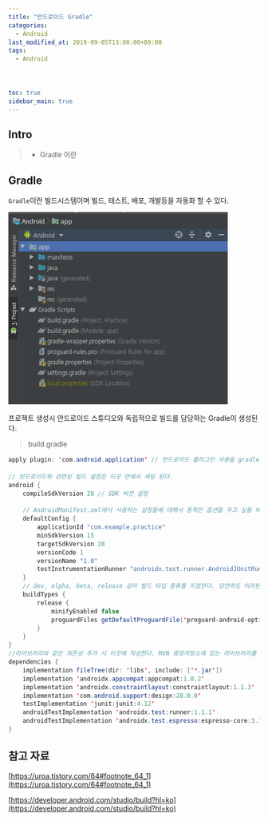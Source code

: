 ```yaml
---
title: "안드로이드 Gradle"
categories: 
  - Android
last_modified_at: 2019-09-05T13:00:00+09:00
tags: 
  - Android



toc: true
sidebar_main: true
---
```


## Intro

> - Gradle 이란


## Gradle

`Gradle`이란 빌드시스템이며 빌드, 테스트, 배포, 개발등을 자동화 할 수 있다.

![1](https://github.com/lesslate/lesslate.github.io/blob/master/assets/img/Android/gradle.png?raw=true)

프로젝트 생성시 안드로이드 스튜디오와 독립적으로 빌드를 담당하는 Gradle이 생성된다.

> build.gradle

```java
apply plugin: 'com.android.application' // 안드로이드 플러그인 사용을 gradle에 적용하는 것이다.  이 옵션은 top-level에서 선언되어야 한다.

// 안드로이드와 관련된 빌드 설정은 이곳 안에서 세팅 된다.
android { 
    compileSdkVersion 28 // SDK 버전 설정
    
    // AndroidManifest.xml에서 사용하는 설정들에 대해서 동적인 옵션을 주고 싶을 때 이 블록내에 포함시킨다. 예를들면 versionCode나 versionName등의 값을 이곳에서 설정 할 수 있다.
    defaultConfig { 
        applicationId "com.example.practice"
        minSdkVersion 15
        targetSdkVersion 28
        versionCode 1
        versionName "1.0"
        testInstrumentationRunner "androidx.test.runner.AndroidJUnitRunner"
    }
    // dev, alpha, beta, release 같이 빌드 타입 종류를 지정한다. 당연히도 이러한 빌드 타입에 따라서 minify나 proguard 설정, 사이닝 키 설정도 이곳에서 해야 한다.
    buildTypes { 
        release {
            minifyEnabled false
            proguardFiles getDefaultProguardFile('proguard-android-optimize.txt'), 'proguard-rules.pro'
        }
    }
}
//라이브러리와 같은 의존성 추가 시 이곳에 작성한다. MVN 중앙저장소에 있는 라이브러리를 그대로 사용할 수 있다.
dependencies { 
    implementation fileTree(dir: 'libs', include: ['*.jar'])
    implementation 'androidx.appcompat:appcompat:1.0.2'
    implementation 'androidx.constraintlayout:constraintlayout:1.1.3'
    implementation 'com.android.support:design:28.0.0'
    testImplementation 'junit:junit:4.12'
    androidTestImplementation 'androidx.test:runner:1.1.1'
    androidTestImplementation 'androidx.test.espresso:espresso-core:3.1.1'
}
```



## 참고 자료

[https://uroa.tistory.com/64#footnote_64_1](https://uroa.tistory.com/64#footnote_64_1)

[https://developer.android.com/studio/build?hl=ko](https://developer.android.com/studio/build?hl=ko)